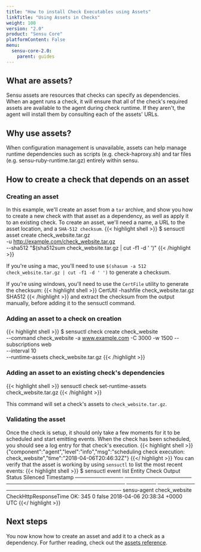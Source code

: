 ```yaml
---
title: "How to install Check Executables using Assets"
linkTitle: "Using Assets in Checks"
weight: 100
version: "2.0"
product: "Sensu Core"
platformContent: False
menu: 
  sensu-core-2.0:
    parent: guides
---
```


## What are assets?
Sensu assets are resources that checks can specify as dependencies. When an
agent runs a check, it will ensure that all of the check's required assets
are available to the agent during check runtime. If they aren't, the agent will
install them by consulting each of the assets' URLs.

## Why use assets?
When configuration management is unavailable, assets can help manage runtime 
dependencies such as scripts (e.g. check-haproxy.sh) and tar files (e.g. sensu-ruby-runtime.tar.gz)
entirely within sensu. 

## How to create a check that depends on an asset 

### Creating an asset
In this example, we'll create an asset from a `tar` archive, and show you how to
create a new check with that asset as a dependency, as well as apply it to an
existing check. To create an asset, we'll need a name, a URL to the asset location, 
and a `SHA-512 checksum`.
{{< highlight shell >}}
$ sensuctl asset create check_website.tar.gz \
  -u http://example.com/check_website.tar.gz \
  --sha512 "$(sha512sum check_website.tar.gz | cut -f1 -d ' ')"
{{< /highlight >}}

If you're using a mac, you'll need to use `$(shasum -a 512 check_website.tar.gz | cut -f1 -d ' ')` to generate a checksum.

If you're using windows, you'll need to use the `CertFile` utility to generate the checksum:
{{< highlight shell >}}
CertUtil -hashfile check_website.tar.gz SHA512
{{< /highlight >}}
and extract the checksum from the output manually, before adding it to the sensuctl command.


### Adding an asset to a check on creation

{{< highlight shell >}}
$ sensuctl check create check_website \
  --command check_website -a www.example.com -C 3000 -w 1500 
  --subscriptions web \
  --interval 10 \
  --runtime-assets check_website.tar.gz 
{{< /highlight >}}

### Adding an asset to an existing check's dependencies

{{< highlight shell >}}
sensuctl check set-runtime-assets check_website.tar.gz 
{{< /highlight >}}

This command will set a check's assets to `check_website.tar.gz`.

### Validating the asset

Once the check is setup, it should only take a few moments for it to be
scheduled and start emitting events. When the check has been scheduled, you should 
see a log entry for that check's execution.
{{< highlight shell >}}
{"component":"agent","level":"info","msg":"scheduling check execution: check_website","time":"2018-04-06T20:46:32Z"}
{{</ highlight >}}
You can verify that the asset is working by using `sensuctl` to list the most recent events:
{{< highlight shell >}}
$ sensuctl event list
    Entity           Check                     Output               Status   Silenced             Timestamp
 ───────────── ────────────────── ──────────────────────────────── ──────── ────────── ───────────────────────────────
  sensu-agent    check_website      CheckHttpResponseTime OK: 345      0       false    2018-04-06 20:38:34 +0000 UTC
{{</ highlight >}}

## Next steps

You now know how to create an asset and add it to a check as a dependency. For
further reading, check out the [assets reference][1].

[1]: ../../reference/assets/
